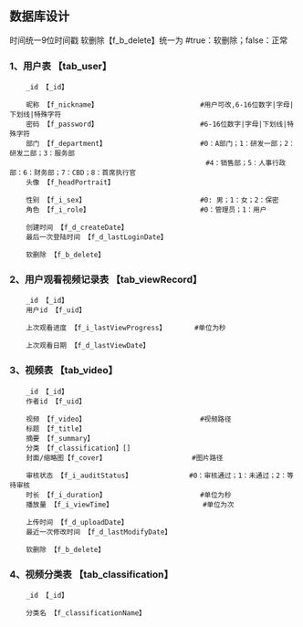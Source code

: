 ## 数据库设计

时间统一9位时间戳
软删除【f_b_delete】统一为 #true：软删除；false：正常

### 1、用户表 【tab_user】
		_id 【_id】
		
		昵称 【f_nickname】							#用户可改,6-16位数字|字母|下划线|特殊字符
		密码 【f_password】							#6-16位数字|字母|下划线|特殊字符
		部门 【f_department】						#0：A部门；1：研发一部；2：研发二部；3：服务部
													#4：销售部；5：人事行政部：6：财务部；7：CBD；8：首席执行官
		头像 【f_headPortrait】			
		
		性别 【f_i_sex】							#0: 男；1：女；2：保密
		角色 【f_i_role】							#0：管理员；1：用户	
		
		创建时间 【f_d_createDate】
		最后一次登陆时间 【f_d_lastLoginDate】
		
		软删除 【f_b_delete】	
		
### 2、用户观看视频记录表 【tab_viewRecord】
		_id 【_id】
		用户id 【f_uid】
		
		上次观看进度 【f_i_lastViewProgress】		#单位为秒
		
		上次观看日期 【f_d_lastViewDate】
		
### 3、视频表 【tab_video】
		_id 【_id】
		作者id 【f_uid】
		
		视频 【f_video】							#视频路径
		标题 【f_title】
		摘要 【f_summary】
		分类 【f_classification】[]
		封面/缩略图【f_cover】						#图片路径
		
		审核状态 【f_i_auditStatus】				#0：审核通过；1：未通过；2：等待审核
		时长 【f_i_duration】						#单位为秒
		播放量 【f_i_viewTime】						#单位为次
		
		上传时间 【f_d_uploadDate】
		最近一次修改时间 【f_d_lastModifyDate】
		
		软删除 【f_b_delete】
		
### 4、视频分类表 【tab_classification】
		_id 【_id】
		
		分类名 【f_classificationName】
		
